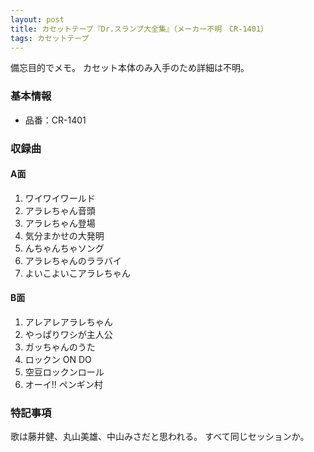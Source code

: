 ```yaml
---
layout: post
title: カセットテープ『Dr.スランプ大全集』（メーカー不明　CR-1401）
tags: カセットテープ
---
```

備忘目的でメモ。
カセット本体のみ入手のため詳細は不明。

### 基本情報

* 品番：CR-1401

### 収録曲

#### A面

1. ワイワイワールド
1. アラレちゃん音頭
1. アラレちゃん登場
1. 気分まかせの大発明
1. んちゃんちゃソング
1. アラレちゃんのララバイ
1. よいこよいこアラレちゃん

#### B面

1. アレアレアラレちゃん
1. やっぱりワシが主人公
1. ガッちゃんのうた
1. ロックン ON DO
1. 空豆ロックンロール
1. オーイ!! ペンギン村

### 特記事項

歌は藤井健、丸山美雄、中山みさだと思われる。
すべて同じセッションか。

